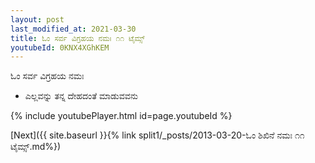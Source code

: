 ```yaml
---
layout: post
last_modified_at: 2021-03-30
title: ಓಂ ಸರ್ವ ವಿಗ್ರಹಯ ನಮಃ ೧೧ ಟೈಮ್ಸ್
youtubeId: 0KNX4XGhKEM
---
```

 
 
 ಓಂ ಸರ್ವ ವಿಗ್ರಹಯ ನಮಃ  
 
 -  ಎಲ್ಲವನ್ನು ತನ್ನ ದೇಹದಂತೆ ಮಾಡುವವನು 
 
  
 
  
 
 
 
 
 
 


{% include youtubePlayer.html id=page.youtubeId %}
 
[Next]({{ site.baseurl }}{% link  split1/_posts/2013-03-20-ಓಂ ಶಿಖಿನೆ ನಮಃ ೧೧ ಟೈಮ್ಸ್.md%})
 
